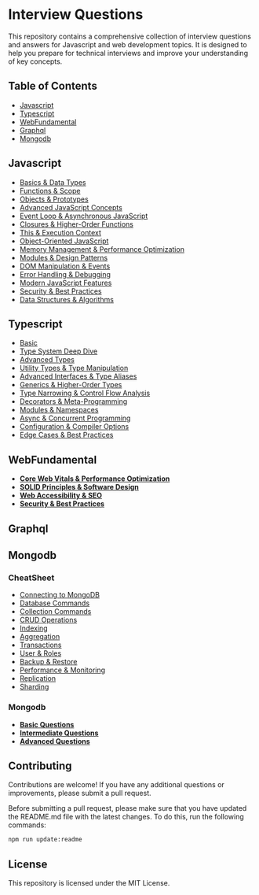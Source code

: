 # Interview Questions

This repository contains a comprehensive collection of interview questions and answers for Javascript and web development topics. It is designed to help you prepare for technical interviews and improve your understanding of key concepts.

## Table of Contents

-   [Javascript](#javascript)
-   [Typescript](#typescript)
-   [WebFundamental](#webfundamental)
-   [Graphql](#graphql)
-   [Mongodb](#mongodb)

## Javascript

-   [Basics & Data Types](Javascript.md#basics--data-types)
-   [Functions & Scope](Javascript.md#functions--scope)
-   [Objects & Prototypes](Javascript.md#objects--prototypes)
-   [Advanced JavaScript Concepts](Javascript.md#advanced-javascript-concepts)
-   [Event Loop & Asynchronous JavaScript](Javascript.md#event-loop--asynchronous-javascript)
-   [Closures & Higher-Order Functions](Javascript.md#closures--higher-order-functions)
-   [This & Execution Context](Javascript.md#this--execution-context)
-   [Object-Oriented JavaScript](Javascript.md#object-oriented-javascript)
-   [Memory Management & Performance Optimization](Javascript.md#memory-management--performance-optimization)
-   [Modules & Design Patterns](Javascript.md#modules--design-patterns)
-   [DOM Manipulation & Events](Javascript.md#dom-manipulation--events)
-   [Error Handling & Debugging](Javascript.md#error-handling--debugging)
-   [Modern JavaScript Features](Javascript.md#modern-javascript-features)
-   [Security & Best Practices](Javascript.md#security--best-practices)
-   [Data Structures & Algorithms](Javascript.md#data-structures--algorithms)

## Typescript

-   [Basic](Typescript.md#basic)
-   [Type System Deep Dive](Typescript.md#type-system-deep-dive)
-   [Advanced Types](Typescript.md#advanced-types)
-   [Utility Types & Type Manipulation](Typescript.md#utility-types--type-manipulation)
-   [Advanced Interfaces & Type Aliases](Typescript.md#advanced-interfaces--type-aliases)
-   [Generics & Higher-Order Types](Typescript.md#generics--higher-order-types)
-   [Type Narrowing & Control Flow Analysis](Typescript.md#type-narrowing--control-flow-analysis)
-   [Decorators & Meta-Programming](Typescript.md#decorators--meta-programming)
-   [Modules & Namespaces](Typescript.md#modules--namespaces)
-   [Async & Concurrent Programming](Typescript.md#async--concurrent-programming)
-   [Configuration & Compiler Options](Typescript.md#configuration--compiler-options)
-   [Edge Cases & Best Practices](Typescript.md#edge-cases--best-practices)

## WebFundamental

-   [**Core Web Vitals & Performance Optimization**](WebFundamental.md#core-web-vitals--performance-optimization)
-   [**SOLID Principles & Software Design**](WebFundamental.md#solid-principles--software-design)
-   [**Web Accessibility & SEO**](WebFundamental.md#web-accessibility--seo)
-   [**Security & Best Practices**](WebFundamental.md#security--best-practices)

## Graphql

## Mongodb

### CheatSheet

-   [Connecting to MongoDB](CheatSheet.md#connecting-to-mongodb)
-   [Database Commands](CheatSheet.md#database-commands)
-   [Collection Commands](CheatSheet.md#collection-commands)
-   [CRUD Operations](CheatSheet.md#crud-operations)
-   [Indexing](CheatSheet.md#indexing)
-   [Aggregation](CheatSheet.md#aggregation)
-   [Transactions](CheatSheet.md#transactions)
-   [User & Roles](CheatSheet.md#user--roles)
-   [Backup & Restore](CheatSheet.md#backup--restore)
-   [Performance & Monitoring](CheatSheet.md#performance--monitoring)
-   [Replication](CheatSheet.md#replication)
-   [Sharding](CheatSheet.md#sharding)

### Mongodb

-   [**Basic Questions**](Mongodb.md#basic-questions)
-   [**Intermediate Questions**](Mongodb.md#intermediate-questions)
-   [**Advanced Questions**](Mongodb.md#advanced-questions)

## Contributing

Contributions are welcome! If you have any additional questions or improvements, please submit a pull request.

Before submitting a pull request, please make sure that you have updated the README.md file with the latest changes.
To do this, run the following commands:

```bash
npm run update:readme
```

## License

This repository is licensed under the MIT License.
